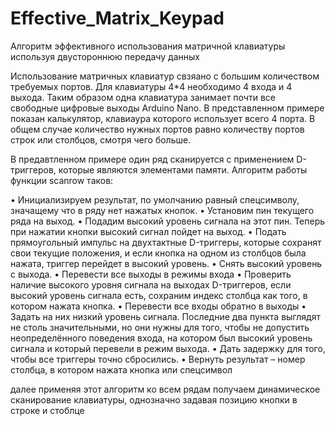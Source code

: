 # Effective_Matrix_Keypad
Алгоритм эффективного использования матричной клавиатуры используя двустороннюю передачу данных

Использование матричных клавиатур свзяано с большим количеством требуемых портов. Для клавиатуры 4*4 необходимо 4 входа и 4 выхода. Таким образом одна клавиатура занимает почти все свободные цифровые выходы Arduino Nano. В представленном примере показан калькулятор, клавиаура которого использует всего 4 порта. В общем случае количество нужных портов равно количеству портов строк или столбцов, смотря чего больше. 

В предавтленном примере один ряд сканируется с применением D-триггеров, которые являются элементами памяти. Алгоритм работы функции scanrow таков: 

•	Инициализируем результат, по умолчанию равный спецсимволу, значащему что в ряду нет нажатых кнопок. 
•	Установим пин текущего ряда на выход. 
•	Подадим высокий уровень сигнала на этот пин. Теперь при нажатии кнопки высокий сигнал пойдет на выход. 
•	Подать прямоугольный импульс на двухтактные D-триггеры, которые сохранят свои текущие положения, и если кнопка на одном из столбцов была нажата, триггер перейдет в высокий уровень. 
•	Снять высокий уровень с выхода. 
•	Перевести все выходы в режимы входа 
•	Проверить наличие высокого уровня сигнала на выходах D-триггеров, если высокий уровень сигнала есть, сохраним индекс столбца как того, в котором нажата кнопка. 
•	Перевести все входы обратно в выходы
•	Задать на них низкий уровень сигнала. Последние два пункта выглядят не столь значительными, но они нужны для того, чтобы не допустить неопределённого поведения входа, на котором был высокий уровень сигнала и который перевели в режим выхода. 
•	Дать задержку для того, чтобы все триггеры точно сбросились. 
•	Вернуть результат – номер столбца, в котором нажата кнопка или спецсимвол 

далее применяя этот алгоритм ко всем рядам получаем динамическое сканирование клавиатуры, однозначно задавая позицию кнопки в строке и стоблце



